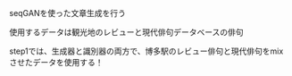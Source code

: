 seqGANを使った文章生成を行う

使用するデータは観光地のレビューと現代俳句データベースの俳句

step1では、生成器と識別器の両方で、博多駅のレビュー俳句と現代俳句をmixさせたデータを使用する！
